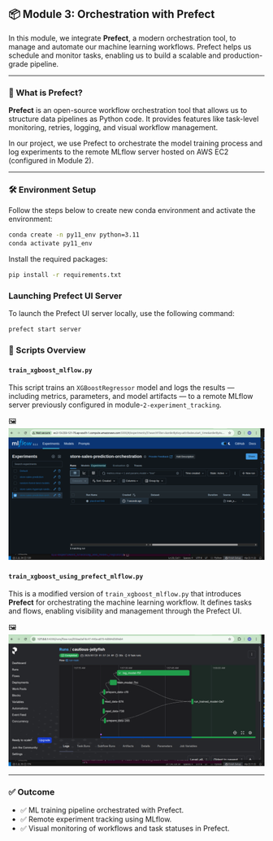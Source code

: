 ## 📦 Module 3: Orchestration with Prefect

In this module, we integrate **Prefect**, a modern orchestration tool, to manage and automate our machine learning workflows. Prefect helps us schedule and monitor tasks, enabling us to build a scalable and production-grade pipeline.

---

### 🚀 What is Prefect?

**Prefect** is an open-source workflow orchestration tool that allows us to structure data pipelines as Python code. It provides features like task-level monitoring, retries, logging, and visual workflow management.

In our project, we use Prefect to orchestrate the model training process and log experiments to the remote MLflow server hosted on AWS EC2 (configured in Module 2).

---

### 🛠️ Environment Setup

Follow the steps below to create new conda environment and activate the environment:

```bash
conda create -n py11_env python=3.11
conda activate py11_env
```
Install the required packages:
```bash
pip install -r requirements.txt
```
### Launching Prefect UI Server

To launch the Prefect UI server locally, use the following command:

```bash
prefect start server
```
### 🧪 Scripts Overview

#### `train_xgboost_mlflow.py`

This script trains an `XGBoostRegressor` model and logs the results — including metrics, parameters, and model artifacts — to a remote MLflow server previously configured in module-`2-experiment_tracking`.

🖼️ <img src="results_images/1-xgboost-mlflow.png" alt="ML Workflow" width="600"/>


#### `train_xgboost_using_prefect_mlflow.py`

This is a modified version of `train_xgboost_mlflow.py` that introduces **Prefect** for orchestrating the machine learning workflow. It defines tasks and flows, enabling visibility and management through the Prefect UI.

🖼️ <img src="results_images/2-prepfect-ui.png" alt="ML Workflow" width="600"/>


---

### ✅ Outcome

- ✅ ML training pipeline orchestrated with Prefect.
- ✅ Remote experiment tracking using MLflow.
- ✅ Visual monitoring of workflows and task statuses in Prefect.
